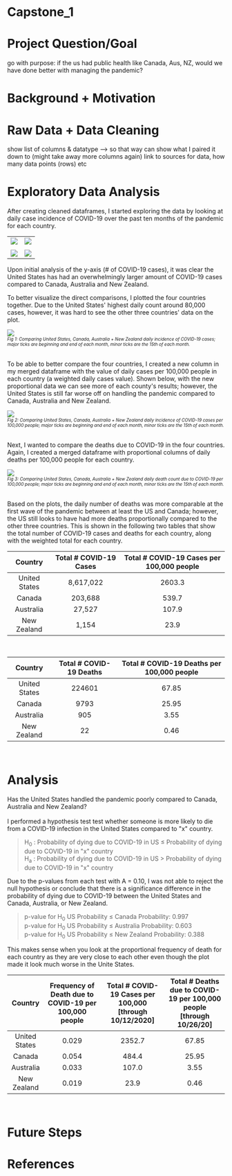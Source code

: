 # Capstone_1
# Project Question/Goal
go with purpose: if the us had public health like Canada, Aus, NZ, would we have done better with managing the pandemic?  


# Background + Motivation

# Raw Data + Data Cleaning
show list of columns & datatype --> so that way can show what I paired it down to
(might take away more columns again)
link to sources for data, how many data points (rows) etc

# Exploratory Data Analysis

After creating cleaned dataframes, I started exploring the data by looking at  daily case incidence of COVID-19 over the past ten months of the pandemic for each country. 
  
|                              |                                  |
| ---------------------------- | -------------------------------- |
|![](images/us_daily_cases.svg)|![](images/canada_daily_cases.svg)|
|                              |                                  |
|![](images/aus_daily_cases.svg)|![](images/nz_daily_cases.svg)   |

Upon initial analysis of the y-axis (# of COVID-19 cases), it was clear the United States has had an overwhelmingly larger amount of COVID-19 cases compared to Canada, Australia and New Zealand.<br>   

To better visualize the direct comparisons, I plotted the four countries together. Due to the United States' highest daily count around 80,000 cases, however, it was hard to see the other three countries' data on the plot. 

![](images/four_merge_daily_cases.svg)   
<font size ="-2"> *Fig 1: Comparing United States, Canada, Australia + New Zealand daily incidence of COVID-19 cases; major ticks are beginning and end of each month, minor ticks are the 15th of each month.* </font><br><br>

To be able to better compare the four countries, I created a new column in my merged dataframe with the value of daily cases per 100,000 people in each country (a weighted daily cases value). Shown below, with the new proportional data we can see more of each county's results; however, the United States is still far worse off on handling the pandemic compared to Canada, Australia and New Zealand. 

![](images/four_merge_daily_proportional.svg)   
<font size ="-2">*Fig 2: Comparing United States, Canada, Australia + New Zealand daily incidence of COVID-19 cases per 100,000 people; major ticks are beginning and end of each month, minor ticks are the 15th of each month.* </font><br><br>

Next, I wanted to compare the deaths due to COVID-19 in the four countries. Again, I created a merged dataframe with proportional columns of daily deaths per 100,000 people for each country.  

![](images/four_merge_daily_death_proportional.svg)   
<font size ="-2">*Fig 3: Comparing United States, Canada, Australia + New Zealand daily death count due to COVID-19 per 100,000 people; major ticks are beginning and end of each month, minor ticks are the 15th of each month.* </font><br><br>

Based on the plots, the daily number of deaths was more comparable at the first wave of the pandemic between at least the US and Canada; however, the US still looks to have had more deaths proportionally compared to the other three countries. This is shown in the following two tables that show the total number of COVID-19 cases and deaths for each country, along with the weighted total for each country.  

<div align="center">  

| **Country**        | **Total # COVID-19 Cases** | **Total # COVID-19 Cases per 100,000 people**|
| :----------------: | :------------------------: | :------------------------------------------: |
|   United States    |          8,617,022         |                     2603.3                   |
|       Canada       |            203,688         |                      539.7                   |
|     Australia      |             27,527         |                      107.9                   |
|    New Zealand     |              1,154         |                       23.9                   |
<br>  
<div align="left">  

<div align="center">  

| **Country**        | **Total # COVID-19 Deaths** | **Total # COVID-19 Deaths per 100,000 people**|
| :----------------: | :------------------------: | :------------------------------------------: |
|   United States    |          224601        |                     67.85                  |
|       Canada       |            9793       |                      25.95                  |
|     Australia      |             905         |                      3.55                  |
|    New Zealand     |              22        |                       0.46                  |
<br>  
<div align="left">  

# Analysis

Has the United States handled the pandemic poorly compared to Canada, Australia and New Zealand?  
<br>
I performed a hypothesis test test whether someone is more likely to die from a COVID-19 infection in the United States compared to "x" country.  
>  H<sub>0</sub> : Probability of dying due to COVID-19 in US &le; Probability of dying due to COVID-19 in "x" country  
> H<sub>a</sub> : Probability of dying due to COVID-19 in US > Probability of dying due to COVID-19 in "x" country<br>  

Due to the p-values from each test with &Alpha; = 0.10, I was not able to reject the null hypothesis or conclude that there is a significance difference in the probability of dying due to COVID-19 between the United States and Canada, Australia, or New Zealand.   
> p-value for H<sub>0</sub> US Probability &le; Canada Probability: 0.997   
> p-value for H<sub>0</sub> US Probability &le; Australia Probability: 0.603   
> p-value for H<sub>0</sub> US Probability &le; New Zealand Probability: 0.388    

This makes sense when you look at the proportional frequency of death for each country as they are very close to each other even though the plot made it look much worse in the Unite States.

| **Country**        | **Frequency of Death due to COVID-19 per 100,000 people** | **Total # COVID-19 Cases per 100,000 [through 10/12/2020]**| **Total # Deaths due to COVID-19 per 100,000 people [through 10/26/20]** |
| :----------------: | :------------------------: | :------------------------------------------: | :--------: |
|   United States    |          0.029        |                     2352.7                   |      67.85     |
|       Canada       |           0.054     |                      484.4                  |          25.95 |
|     Australia      |             0.033        |                      107.0                   |     3.55   |
|    New Zealand     |              0.019       |                       23.9                   |      0.46    |
<br>


# Future Steps

# References
